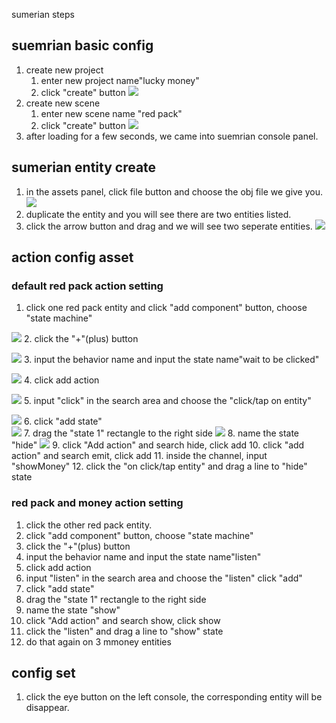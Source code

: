 sumerian steps
## suemrian basic config
1. create new project
    1. enter new project name"lucky money"
    2. click "create" button
    ![](https://codevpc.s3.amazonaws.com/WechatIMG3.png)
2. create new scene
    1. enter new scene name "red pack"
    2. click "create" button
    ![](https://codevpc.s3.amazonaws.com/WechatIMG4.png)
3. after loading for a few seconds, we came into suemrian console panel.

## sumerian entity create
1. in the assets panel, click file button and choose the obj file we give you.
![](https://codevpc.s3.amazonaws.com/WechatIMG5.png)
2. duplicate the entity and you will see there are two entities listed.
3. click the arrow button and drag and we will see two seperate entities.
![](https://codevpc.s3.amazonaws.com/WechatIMG6.png)
## action config asset
### default red pack action setting
1. click one red pack entity and click "add component" button, choose "state machine"


![](https://codevpc.s3.amazonaws.com/WechatIMG7.png)
2. click the "+"(plus) button 


![](https://codevpc.s3.amazonaws.com/WechatIMG8.png)
3. input the behavior name and input the state name"wait to be clicked"


![](https://codevpc.s3.amazonaws.com/WechatIMG9.png)
4. click add action


![](https://codevpc.s3.amazonaws.com/WechatIMG10.png)
5. input "click" in the search area and choose the "click/tap on entity"


![](https://codevpc.s3.amazonaws.com/WechatIMG11.png)
6. click "add state"  
![](https://codevpc.s3.amazonaws.com/WechatIMG12.png)
7. drag the "state 1" rectangle to the right side
![](https://codevpc.s3.amazonaws.com/WechatIMG13.png)
8. name the state "hide"
![](https://codevpc.s3.amazonaws.com/WechatIMG14.png)
9. click "Add action" and search hide, click add
10. click "add action" and search emit, click add
11. inside the channel, input "showMoney"
12. click the "on click/tap entity" and drag a line to "hide" state
### red pack and money action setting
1. click the other red pack entity.
2. click "add component" button, choose "state machine"
3. click the "+"(plus) button 
4. input the behavior name and input the state name"listen"
5. click add action
6. input "listen" in the search area and choose the "listen" click "add"
7. click "add state"
8. drag the "state 1" rectangle to the right side
9. name the state "show"
10. click "Add action" and search show, click show
11. click the "listen" and drag a line to "show" state
12. do that again on 3 mmoney entities
## config set
1. click the eye button on the left console, the corresponding entity will be disappear.
